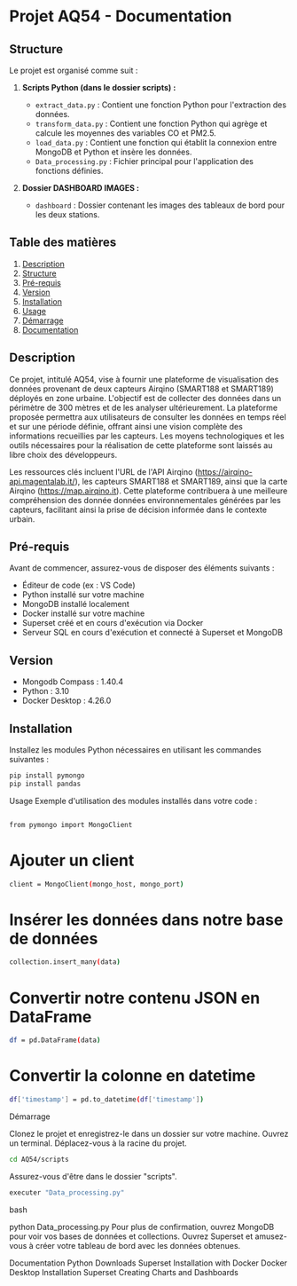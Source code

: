 # Projet AQ54 - Documentation

## Structure

Le projet est organisé comme suit :

1. **Scripts Python (dans le dossier scripts) :**
   - `extract_data.py` : Contient une fonction Python pour l'extraction des données.
   - `transform_data.py` : Contient une fonction Python qui agrège et calcule les moyennes des variables CO et PM2.5.
   - `load_data.py` : Contient une fonction qui établit la connexion entre MongoDB et Python et insère les données.
   - `Data_processing.py` : Fichier principal pour l'application des fonctions définies.

2. **Dossier DASHBOARD IMAGES :**
   - `dashboard` : Dossier contenant les images des tableaux de bord pour les deux stations.



## Table des matières
1. [Description](#description)
2. [Structure](#structure)
3. [Pré-requis](#pré-requis)
4. [Version](#version)
5. [Installation](#installation)
6. [Usage](#usage)
7. [Démarrage](#démarrage)
8. [Documentation](#documentation)

## Description
Ce projet, intitulé AQ54, vise à fournir une plateforme de visualisation des données provenant de deux capteurs Airqino (SMART188 et SMART189) déployés en zone urbaine. 
L'objectif est de collecter des données dans un périmètre de 300 mètres et de les analyser ultérieurement.
La plateforme proposée permettra aux utilisateurs de consulter les données en temps réel et sur une période définie, offrant ainsi une vision complète des informations recueillies par les capteurs. 
Les moyens technologiques et les outils nécessaires pour la réalisation de cette plateforme sont laissés au libre choix des développeurs.

Les ressources clés incluent l'URL de l'API Airqino (https://airqino-api.magentalab.it/), les capteurs SMART188 et SMART189, ainsi que la carte Airqino (https://map.airqino.it).
Cette plateforme contribuera à une meilleure compréhension des donnée
données environnementales générées par les capteurs, facilitant ainsi la prise de décision informée dans le contexte urbain.

## Pré-requis

Avant de commencer, assurez-vous de disposer des éléments suivants :
- Éditeur de code (ex : VS Code)
- Python installé sur votre machine
- MongoDB installé localement
- Docker installé sur votre machine
- Superset créé et en cours d'exécution via Docker
- Serveur SQL en cours d'exécution et connecté à Superset et MongoDB

## Version

- Mongodb Compass : 1.40.4
- Python : 3.10
- Docker Desktop : 4.26.0

## Installation

Installez les modules Python nécessaires en utilisant les commandes suivantes :
```bash
pip install pymongo
pip install pandas
```

Usage
Exemple d'utilisation des modules installés dans votre code :
```bash             

from pymongo import MongoClient
```
# Ajouter un client
```bash 
client = MongoClient(mongo_host, mongo_port)
```
# Insérer les données dans notre base de données
```bash 
collection.insert_many(data)

```

# Convertir notre contenu JSON en DataFrame
```bash 
df = pd.DataFrame(data)
```
# Convertir la colonne en datetime
```bash 
df['timestamp'] = pd.to_datetime(df['timestamp'])
```
Démarrage

Clonez le projet et enregistrez-le dans un dossier sur votre machine.
Ouvrez un terminal.
Déplacez-vous à la racine du projet. 
```bash
cd AQ54/scripts
```
Assurez-vous d'être dans le dossier "scripts".

```bash
executer "Data_processing.py" 
```
bash

python Data_processing.py
Pour plus de confirmation, ouvrez MongoDB pour voir vos bases de données et collections.
Ouvrez Superset et amusez-vous à créer votre tableau de bord avec les données obtenues.


Documentation
Python Downloads
Superset Installation with Docker
Docker Desktop Installation
Superset Creating Charts and Dashboards

